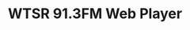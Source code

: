 ---
title: WTSR 91.3FM Web Player
description: A web player for a trend-setting 1500-watt non-commercial educational radio station serving Mercer and Bucks County.
tags:
- tcnj
- radio
- html
- css
- javascript
- firebase
- nodejs
- acrcloud
- api
- application
- code
- gulp
- npm
- audio
links:
  website: https://wtsr.tomeraberba.ch
  github: https://github.com/TomerAberbach/wtsr
timestamp: 02/02/2018
---